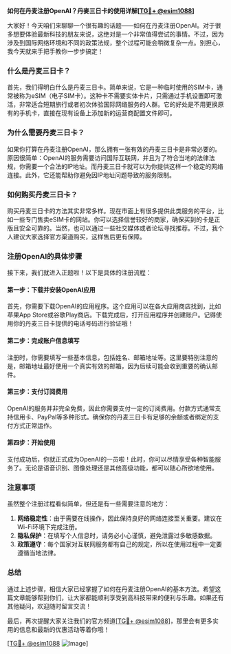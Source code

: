 **如何在丹麦注册OpenAI？丹麥三日卡的使用详解[[TG💪+ @esim1088](https://t.me/s/esim1088)]**

大家好！今天咱们来聊聊一个很有趣的话题——如何在丹麦注册OpenAI。对于很多想要体验最新科技的朋友来说，这绝对是一个非常值得尝试的事情。不过，因为涉及到国际网络环境和不同的政策法规，整个过程可能会稍微复杂一点。别担心，我今天就来手把手教你一步步搞定！

### 什么是丹麦三日卡？

首先，我们得明白什么是丹麦三日卡。简单来说，它是一种临时使用的SIM卡，通常被称为eSIM（电子SIM卡）。这种卡不需要实体卡片，只需通过手机设置即可激活，非常适合短期旅行或者初次体验国际网络服务的人群。它的好处是不用更换原有的手机卡，直接在现有设备上添加新的运营商配置文件即可。

### 为什么需要丹麦三日卡？

如果你打算在丹麦注册OpenAI，那么拥有一张有效的丹麦三日卡是非常必要的。原因很简单：OpenAI的服务需要访问国际互联网，并且为了符合当地的法律法规，你需要一个合法的IP地址。而丹麦三日卡就可以为你提供这样一个稳定的网络连接。此外，它还能帮助你避免因IP地址问题导致的服务限制。

### 如何购买丹麦三日卡？

购买丹麦三日卡的方法其实非常多样。现在市面上有很多提供此类服务的平台，比如一些专门售卖eSIM卡的网站。你可以选择信誉较好的商家，确保买到的卡是正版且安全可靠的。当然，也可以通过一些社交媒体或者论坛寻找推荐。不过，我个人建议大家选择官方渠道购买，这样售后更有保障。

### 注册OpenAI的具体步骤

接下来，我们就进入正题啦！以下是具体的注册流程：

#### 第一步：下载并安装OpenAI应用

首先，你需要下载OpenAI的应用程序。这个应用可以在各大应用商店找到，比如苹果App Store或谷歌Play商店。下载完成后，打开应用程序并创建账户。记得使用你的丹麦三日卡提供的电话号码进行验证哦！

#### 第二步：完成账户信息填写

注册时，你需要填写一些基本信息，包括姓名、邮箱地址等。这里要特别注意的是，邮箱地址最好使用一个真实有效的邮箱，因为后续可能会收到重要的确认邮件。

#### 第三步：支付订阅费用

OpenAI的服务并非完全免费，因此你需要支付一定的订阅费用。付款方式通常支持信用卡、PayPal等多种形式。确保你的丹麦三日卡有足够的余额或者绑定的支付方式正常运作。

#### 第四步：开始使用

支付成功后，你就正式成为OpenAI的一员啦！此时，你可以尽情享受各种智能服务了。无论是语音识别、图像处理还是其他高级功能，都可以随心所欲地使用。

### 注意事项

虽然整个注册过程看似简单，但还是有一些需要注意的地方：

1. **网络稳定性**：由于需要在线操作，因此保持良好的网络连接至关重要。建议在Wi-Fi环境下完成注册。
2. **隐私保护**：在填写个人信息时，请务必小心谨慎，避免泄露过多敏感数据。
3. **政策遵守**：每个国家对互联网服务都有自己的规定，所以在使用过程中一定要遵循当地法律。

### 总结

通过上述步骤，相信大家已经掌握了如何在丹麦注册OpenAI的基本方法。希望这篇文章能够帮到你们，让大家都能顺利享受到高科技带来的便利与乐趣。如果还有其他疑问，欢迎随时留言交流！

最后，再次提醒大家关注我们的官方频道[[TG💪+ @esim1088](https://t.me/s/esim1088)]，那里会有更多实用的信息和最新的优惠活动等着你哦！

[[TG💪+ @esim1088](https://t.me/s/esim1088) ![Image](https://i.postimg.cc/4NQfJmqS/Snipaste-2025-05-13-00-14-12.png)]